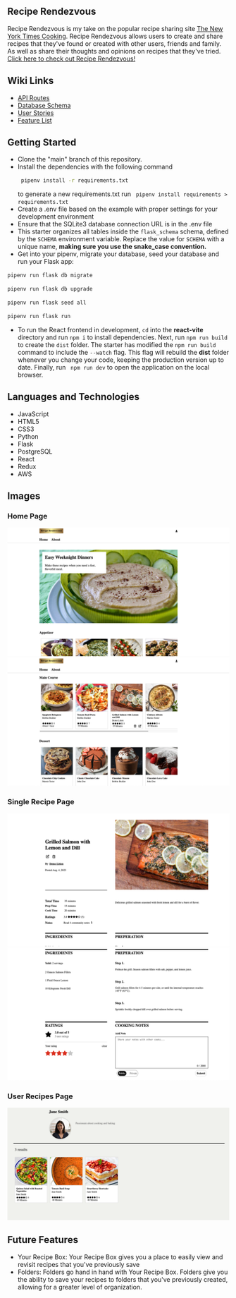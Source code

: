 ## Recipe Rendezvous
Recipe Rendezvous is my take on the popular recipe sharing site [The New York Times Cooking](https://cooking.nytimes.com/).  Recipe Rendezvous allows users to create and share recipes that they've found or created with other users, friends and family. As well as share their thoughts and opinions on recipes that they've tried. [Click here to check out Recipe Rendezvous!](https://recipe-rendezvous.onrender.com/)

## Wiki Links
- [API Routes](https://github.com/Promingy/Capstone/wiki/API-ROUTES)
- [Database Schema](https://github.com/Promingy/Capstone/wiki/DB-Schema)
- [User Stories](https://github.com/Promingy/Capstone/wiki/User-Stories)
- [Feature List](https://github.com/Promingy/Capstone/wiki/Features)

## Getting Started
- Clone the "main" branch of this repository.
- Install the dependencies with the following command
  ```bash
   pipenv install -r requirements.txt
   ```
	 to generate a new requirements.txt run ` pipenv install requirements > requirements.txt`
- Create a .env file based on the example with proper settings for your development environment
- Ensure that the SQLite3 database connection URL is in the .env file
- This starter organizes all tables inside the `flask_schema` schema, defined by the `SCHEMA` environment variable. Replace the value for `SCHEMA` with a unique name, **making sure you use the snake_case convention.**
- Get into your pipenv, migrate your database, seed your database and run your Flask app:
``` bash
pipenv run flask db migrate
```
``` bash
pipenv run flask db upgrade
```
``` bash
pipenv run flask seed all
```
```bash
pipenv run flask run
```
- To run the React frontend in development, `cd` into the **react-vite** directory and run `npm i` to install dependencies. Next, run `npm run build` to create the `dist` folder. The starter has modified the `npm run build` command to include the `--watch` flag. This flag will rebuild the **dist** folder whenever you change your code, keeping the production version up to date. Finally, run ` npm run dev` to open the application on the local browser.

## Languages and Technologies
- JavaScript
- HTML5
- CSS3
- Python
- Flask
- PostgreSQL
- React
- Redux
- AWS

## Images
### Home Page
<img src='./images/HomePage.png'>
<img src='./images/HomePage2.png'>

### Single Recipe Page
<img src='./images/SingleRecipe1.png'>
<img src='./images/SingleRecipe2.png'>

### User Recipes Page
<img src='./images/UserRecipes.png'>


## Future Features
- Your Recipe Box: Your Recipe Box gives you a place to easily view and revisit recipes that you've previously save
- Folders: Folders go hand in hand with Your Recipe Box. Folders give you the ability to save your recipes to folders that you've previously created, allowing for a greater level of organization.
